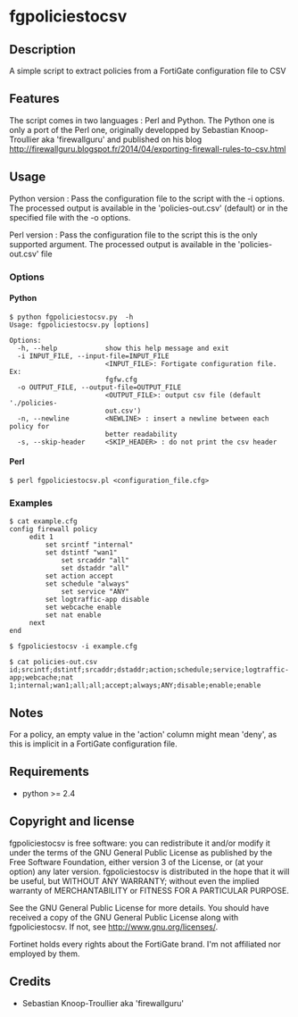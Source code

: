 fgpoliciestocsv
===============

Description
-----------
A simple script to extract policies from a FortiGate configuration file to CSV

Features
--------
The script comes in two languages : Perl and Python. 
The Python one is only a port of the Perl one, originally developped by Sebastian Knoop-Troullier aka 'firewallguru' and published on his blog http://firewallguru.blogspot.fr/2014/04/exporting-firewall-rules-to-csv.html

Usage
-----
Python version :
Pass the configuration file to the script with the -i options.
The processed output is available in the 'policies-out.csv' (default) or in the specified file with the -o options.

Perl version :
Pass the configuration file to the script this is the only supported argument.
The processed output is available in the 'policies-out.csv' file

### Options
#### Python
```
$ python fgpoliciestocsv.py  -h
Usage: fgpoliciestocsv.py [options]

Options:
  -h, --help            show this help message and exit
  -i INPUT_FILE, --input-file=INPUT_FILE
                        <INPUT_FILE>: Fortigate configuration file. Ex:
                        fgfw.cfg
  -o OUTPUT_FILE, --output-file=OUTPUT_FILE
                        <OUTPUT_FILE>: output csv file (default './policies-
                        out.csv')
  -n, --newline         <NEWLINE> : insert a newline between each policy for
                        better readability
  -s, --skip-header     <SKIP_HEADER> : do not print the csv header
```

#### Perl
```
$ perl fgpoliciestocsv.pl <configuration_file.cfg>
```

### Examples
```
$ cat example.cfg
config firewall policy
     edit 1
         set srcintf "internal"
         set dstintf "wan1"
             set srcaddr "all"
             set dstaddr "all"
         set action accept
         set schedule "always"
             set service "ANY"
         set logtraffic-app disable
         set webcache enable
         set nat enable
     next
end

$ fgpoliciestocsv -i example.cfg

$ cat policies-out.csv
id;srcintf;dstintf;srcaddr;dstaddr;action;schedule;service;logtraffic-app;webcache;nat
1;internal;wan1;all;all;accept;always;ANY;disable;enable;enable
```

Notes
-----
For a policy, an empty value in the 'action' column might mean 'deny', as this is implicit in a FortiGate configuration file.

Requirements
------------
* python >= 2.4

Copyright and license
---------------------
fgpoliciestocsv is free software: you can redistribute it and/or modify it under the terms of the GNU General Public License as published by the Free Software Foundation, either version 3 of the License, or (at your option) any later version.
fgpoliciestocsv is distributed in the hope that it will be useful, but WITHOUT ANY WARRANTY; without even the implied warranty of MERCHANTABILITY or FITNESS FOR A PARTICULAR PURPOSE.  

See the GNU General Public License for more details.
You should have received a copy of the GNU General Public License along with fgpoliciestocsv. 
If not, see http://www.gnu.org/licenses/.

Fortinet holds every rights about the FortiGate brand. I'm not affiliated nor employed by them.

Credits
-------
* Sebastian Knoop-Troullier aka 'firewallguru'